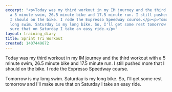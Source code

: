 ```yaml
---
excerpt: "<p>Today was my third workout in my IM journey and the third workout with
  a 5 minute swim, 26.5 minute bike and 17.5 minute run. I still pushed more that
  I should on the bike. I rode the Expresso Speedway course.</p><p>Tomorrow is my
  long swim. Saturday is my long bike. So, I'll get some rest tomorrow and I'll make
  sure that on Saturday I take an easy ride.</p>"
layout: training_diary
title: Sprint Tri Workout
created: 1407449672
---
```

<p>Today was my third workout in my IM journey and the third workout with a 5 minute swim, 26.5 minute bike and 17.5 minute run. I still pushed more that I should on the bike. I rode the Expresso Speedway course.</p><p>Tomorrow is my long swim. Saturday is my long bike. So, I'll get some rest tomorrow and I'll make sure that on Saturday I take an easy ride.</p>
